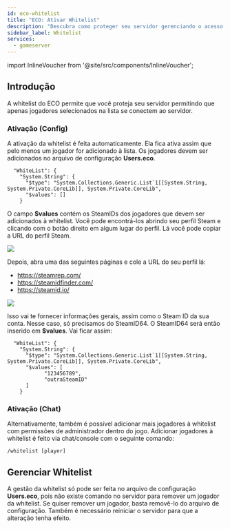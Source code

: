 ```yaml
---
id: eco-whitelist
title: "ECO: Ativar Whitelist"
description: "Descubra como proteger seu servidor gerenciando o acesso dos jogadores com o recurso de whitelist do ECO → Saiba mais agora"
sidebar_label: Whitelist
services:
  - gameserver
---
```


import InlineVoucher from '@site/src/components/InlineVoucher';



## Introdução

A whitelist do ECO permite que você proteja seu servidor permitindo que apenas jogadores selecionados na lista se conectem ao servidor.

<InlineVoucher />

### Ativação (Config)

A ativação da whitelist é feita automaticamente. Ela fica ativa assim que pelo menos um jogador for adicionado à lista. Os jogadores devem ser adicionados no arquivo de configuração **Users.eco**.

```
  "WhiteList": {
    "System.String": {
      "$type": "System.Collections.Generic.List`1[[System.String, System.Private.CoreLib]], System.Private.CoreLib",
      "$values": []
    }
```

O campo **$values** contém os SteamIDs dos jogadores que devem ser adicionados à whitelist. Você pode encontrá-los abrindo seu perfil Steam e clicando com o botão direito em algum lugar do perfil. Lá você pode copiar a URL do perfil Steam.

![](https://screensaver01.zap-hosting.com/index.php/s/BoY3ZapTkQfyKKX/preview)

Depois, abra uma das seguintes páginas e cole a URL do seu perfil lá:

- https://steamrep.com/
- https://steamidfinder.com/
- https://steamid.io/

![](https://screensaver01.zap-hosting.com/index.php/s/trfGtL9obL4WRkp/preview)

Isso vai te fornecer informações gerais, assim como o Steam ID da sua conta. Nesse caso, só precisamos do SteamID64. O SteamID64 será então inserido em **$values**. Vai ficar assim:

```
  "WhiteList": {
    "System.String": {
      "$type": "System.Collections.Generic.List`1[[System.String, System.Private.CoreLib]], System.Private.CoreLib",
      "$values": [
            "123456789",
            "outraSteamID"      
      ]
    }
```

### Ativação (Chat)

Alternativamente, também é possível adicionar mais jogadores à whitelist com permissões de administrador dentro do jogo. Adicionar jogadores à whitelist é feito via chat/console com o seguinte comando:

```
/whitelist [player]
```

## Gerenciar Whitelist

A gestão da whitelist só pode ser feita no arquivo de configuração **Users.eco**, pois não existe comando no servidor para remover um jogador da whitelist. Se quiser remover um jogador, basta removê-lo do arquivo de configuração. Também é necessário reiniciar o servidor para que a alteração tenha efeito.

<InlineVoucher />
